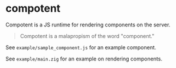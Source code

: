 # compotent

Compotent is a JS runtime for rendering components on the server.

> Compotent is a malapropism of the word "component."

See `example/sample_component.js` for an example component.

See `example/main.zig` for an example on rendering components.
